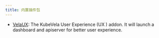 ```yaml
---
title: 内置插件包
---
```


* [VelaUX](./velaux): The KubeVela User Experience (UX ) addon. It will launch a dashboard and apiserver for better user experience.
